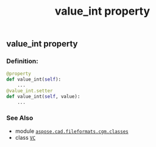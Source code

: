 ﻿---
title: value_int property
second_title: Aspose.CAD for Python via .NET API References
description: 
type: docs
weight: 30
url: /python-net/aspose.cad.fileformats.cgm.classes/vc/value_int/
is_root: false
---

## value_int property

### Definition:
```python
@property
def value_int(self):
    ...
@value_int.setter
def value_int(self, value):
    ...
```

### See Also
* module [`aspose.cad.fileformats.cgm.classes`](../../)
* class [`VC`](/cad/python-net/aspose.cad.fileformats.cgm.classes/vc)
